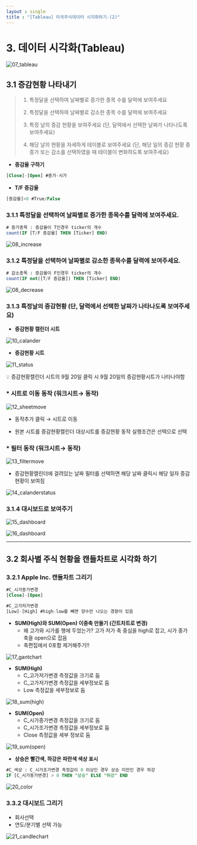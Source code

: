 ```yaml
---
layout : single
title : "[Tableau] 미국주식데이터 시각화하기-(2)"
---
```




# 3. 데이터 시각화(Tableau)

![07_tableau](../images/2022-11-30-yfinance_tableau/07_tableau.png)

## 3.1 증감현황 나타내기

> 1.   특정달을 선택하여 날짜별로 증가한 종목 수를 달력에 보여주세요
>
> 2.   특정달을 선택하여 날짜별로 감소한 종목 수를 달력에 보여주세요
>
>  3.   특정 날의 증감 현황을 보여주세요
>        (단, 달력에서 선택한 날짜가 나타나도록 보여주세요)
>
>  4.   해당 날의 현황을 자세하게 테이블로 보여주세요
>       (단, 해당 일의 증감 현황 중 증가 또는 감소를 선택하였을 때 테이블이 변화하도록 보여주세요)

- **증감율 구하기**

```sql
[Close]-[Open] #종가-시가
```

- **T/F 증감율**

```sql
[증감율]>0 #True/False
```

### 3.1.1 특정달을 선택하여 날짜별로 증가한 종목수를 달력에 보여주세요.

```sql
# 증가종목 : 증감율이 T인경우 ticker의 개수
count(IF [T/F 증감율] THEN [Ticker] END) 
```

![08_increase](../images/2022-11-30-yfinance_tableau/08_increase.png)

### 3.1.2 특정달을 선택하여 날짜별로 감소한 종목수를 달력에 보여주세요.

```sql
# 감소종목 : 증감율이 F인경우 ticker의 개수
count(IF not([T/F 증감율]) THEN [Ticker] END)
```

![08_decrease](../images/2022-11-30-yfinance_tableau/08_decrease.png)

### 3.1.3 특정날의 증감현황 (단, 달력에서 선택한 날짜가 나타나도록 보여주세요)

- **증감현황 캘린더 시트**

![10_calander](../images/2022-11-30-yfinance_tableau/10_calander.png)

- **증감현황 시트**

![11_status](../images/2022-11-30-yfinance_tableau/11_status.png)




💡 증감현황캘린더 시트의 9월 20일 클릭 시 9월 20일의 증감현황시트가 나타나야함

### * 시트로 이동 동작 (워크시트→ 동작)

![12_sheetmove](../images/2022-11-30-yfinance_tableau/12_sheetmove.png)

- 동작추가 클릭 → 시트로 이동

- 원본 시트를 증감현황캘린더 대상시트를 증감현황 동작 실행조건은 선택으로 선택

### *  필터 동작 (워크시트→ 동작)

![13_filtermove](../images/2022-11-30-yfinance_tableau/13_filtermove.png)

- 증감현황캘린더에 걸려있는 날짜 필터를 선택하면 해당 날짜 클릭시 해당 일자 증감현황이 보여짐

![14_calanderstatus](../images/2022-11-30-yfinance_tableau/14_calanderstatus.gif)

### 3.1.4 대시보드로 보여주기

![15_dashboard](../images/2022-11-30-yfinance_tableau/15_dashboard.png)

![16_dashboard](../images/2022-11-30-yfinance_tableau/16_dashboard.gif)



----

## 3.2 회사별 주식 현황을 캔들차트로 시각화 하기

### 3.2.1 Apple Inc. 캔들차트 그리기

```sql
#C_시가종가변경
[Close]-[Open]

#C_고가저가변경
[Low]-[High] #high-low를 빼면 양수만 나오는 경향이 있음 
```

- **SUM(High)와 SUM(Open) 이중축 만들기 (간트차트로 변경)**
  - 왜 고가와 시가를 행에 두었는가? 고가 저가 축 중심을 high로 잡고, 시가 종가 축을 open으로 잡음
  - 축편집에서 0포함 제거해주기!!

![17_gantchart](../images/2022-11-30-yfinance_tableau/17_gantchart.png)

- **SUM(High)**
  - C_고가저가변경 측정값을 크기로 둠
  - C_고가저가변경 측정값을 세부정보로 둠
  - Low 측정값을 세부정보로 둠

![18_sum(high)](../images/2022-11-30-yfinance_tableau/18_sum(high).png)

- **SUM(Open)**
  - C_시가종가변경 측정값을 크기로 둠
  - C_시가조가변경 측정값을 세부정보로 둠
  - Close 측정값을 세부 정보로 둠


![19_sum(open)](../images/2022-11-30-yfinance_tableau/19_sum(open).png)

- **상승은 빨간색, 하강은 파란색 색상 표시**

```sql
#C_색상 : C_시가조가변경 측정값이 0 이상인 경우 상승 미만인 경우 하강 
IF [C_시가종가변경] > 0 THEN "상승" ELSE "하강" END
```

![20_color](../images/2022-11-30-yfinance_tableau/20_color.png)

### 3.3.2 대시보드 그리기

- 회사선택
- 연도/분기별 선택 가능

![21_candlechart](../images/2022-11-30-yfinance_tableau/21_candlechart.gif)